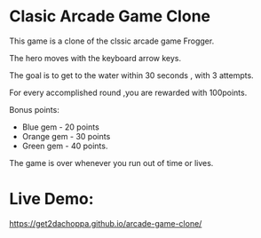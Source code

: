 # Clasic Arcade Game Clone
This game is a clone of the clssic arcade game Frogger.

The hero moves with the keyboard arrow keys.

The goal is to get to the water within 30 seconds , with 3 attempts.

For every accomplished round ,you are rewarded with 100points.

Bonus points:
* Blue gem - 20 points
* Orange gem - 30 points
* Green gem - 40 points.

The game is over whenever you run out of time or lives.

# Live Demo:
https://get2dachoppa.github.io/arcade-game-clone/
